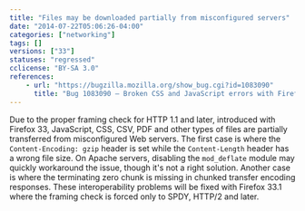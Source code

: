 ```yaml
---
title: "Files may be downloaded partially from misconfigured servers"
date: "2014-07-22T05:06:26-04:00"
categories: ["networking"]
tags: []
versions: ["33"]
statuses: "regressed"
cclicense: "BY-SA 3.0"
references:
    - url: "https://bugzilla.mozilla.org/show_bug.cgi?id=1083090"
      title: "Bug 1083090 – Broken CSS and JavaScript errors with Firefox 33 (regression) [partial transfer]"
---
```

Due to the proper framing check for HTTP 1.1 and later, introduced with Firefox 33, JavaScript, CSS, CSV, PDF and other types of files are partially transferred from misconfigured Web servers. The first case is where the `Content-Encoding: gzip` header is set while the `Content-Length` header has a wrong file size. On Apache servers, disabling the `mod_deflate` module may quickly workaround the issue, though it's not a right solution. Another case is where the terminating zero chunk is missing in chunked transfer encoding responses. These interoperability problems will be fixed with Firefox 33.1 where the framing check is forced only to SPDY, HTTP/2 and later.
